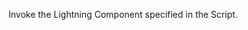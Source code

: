 <html lang="en">
<head>
<meta charset="utf-8" />
<meta name="viewport" content="width=device-width, initial-scale=1" />
<link rel="stylesheet" href="./custom.css">

<style>
.slds-visual-picker_vertical .slds-visual-picker__figure {
    height: inherit !important;
}

.runtime_appointmentbookingFlowLocation .slds-visual-picker_vertical {
    display: inline-flex !important;
}
</style>
</head>
<body>
<div id="lexcontainer">
<p>Invoke the Lightning Component specified in the Script.</p>
</div>
<script src="https://haporg--apmdev.sandbox.my.site.com/s/lightning/lightning.out.js"></script>
<script>
$Lightning.use("runtime_appointmentbooking:lightningOutGuest",
function() {                  // Callback once framework and app load
    $Lightning.createComponent(
        "lightning:flow",    // top-level component of your app
        { },    // attributes to set on the component when created
        "lexcontainer",    // the DOM location to insert the component
        function(component) {            // API name of the Flow
            component.startFlow("Inbound_New_Guest_Appointment_Custom");
        }
    );
},    'https://haporg--apmdev.sandbox.my.site.com/s/'  // Site endpoint
);
</script>
</body>
</html>
